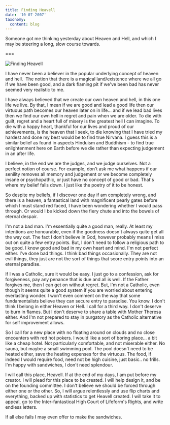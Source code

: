 ```yaml
---
title: Finding Heavell
date: '10-07-2007'
taxonomy:
  content: blog
---
```


Someone got me thinking yesterday about Heaven and Hell, and which I may be steering a long, slow course towards.

===

![Finding Heavell](/heavell.jpg)

I have never been a believer in the popular underlying concept of heaven and hell.  The notion that there is a magical land/existence where we all go if we have been good, and a dark flaming pit if we've been bad has never seemed very realistic to me.

I have always believed that we create our own heaven and hell, in this one life we live. By that, I mean if we are good and lead a good life then our virtuous path becomes our heaven later on in life... and if we lead bad lives then we find our own hell in regret and pain when we are older. To die with guilt, regret and a heart full of misery is the greatest hell I can imagine. To die with a happy heart, thankful for our lives and proud of our achievements, is the heaven that I seek, to die knowing that I have tried my hardest and done my best would be to find true Nirvana. I guess this is a similar belief as found in aspects Hinduism and Buddhism - to find true enlightenment here on Earth before we die rather than expecting judgement in an after life.

I believe, in the end we are the judges, and we judge ourselves. Not a perfect notion of course. For example, don't ask me what happens if our senility removes all memory and judgement or we become completely insane or psychopathic, or just have no concept of good or bad. That's where my belief falls down. I just like the poetry of it to be honest.

So despite my beliefs, if I discover one day if am completely wrong, and there is a heaven, a fantastical land with magnificent pearly gates before which I must stand red faced, I have been wondering whether I would pass through. Or would I be kicked down the fiery chute and into the bowels of eternal despair.

I'm not a bad man. I'm essentially quite a good man, really. At least my intentions are honourable, even if the goodness doesn't always quite get all the way out. The fact I don't believe in God, however probably means I miss out on quite a few entry points. But, I don't need to follow a religious path to be good. I know good and bad in my own heart and mind. I'm not perfect either. I've done bad things. I think bad things occasionally. They are not evil things, they just are not the sort of things that score entry points into an eternal paradise.

If I was a Catholic, sure it would be easy. I just go to a confession, ask for forgiveness, pay any penance that is due and all is well. If the Father forgives me, then I can get on without regret. But, I'm not a Catholic, even though it seems quite a good system if you are worried about entering everlasting wonder. I won't even comment on the way that some fundamentalists believe they can secure entry to paradise.  You know. I don't think I belong in either Heaven or Hell. I call for a third way. I don't deserve to burn in flames. But I don't deserve to share a table with Mother Theresa either.  And I'm not prepared to stay in purgatory as the Catholic alternative for self improvement allows. 

So I call for a new place with no floating around on clouds and no close encounters with red hot pokers.  I would like a sort of boring place... a bit like a cheap hotel. Not particularly comfortable, and not miserable either. No sauna, but maybe a small swimming pool. The pool doesn't need to be heated either, save the heating expenses for the virtuous. The food, if indeed I would require food, need not be high cuisine, just basic.. no frills. I'm happy with sandwiches, I don't need splendour.

I will call this place, Heavell. If at the end of my days, I am put before my creator. I will plead for this place to be created. I will help design it, and be on the founding committee. I don't believe we should be forced through either one or the other. So, I will argue relentlessly and use flip charts and everything, backed up with statistics to get Heavell created. I will take it to appeal, go to the Inter-fantastical High Court of Lifeform's Rights, and write endless letters.

If all else fails I may even offer to make the sandwiches.
